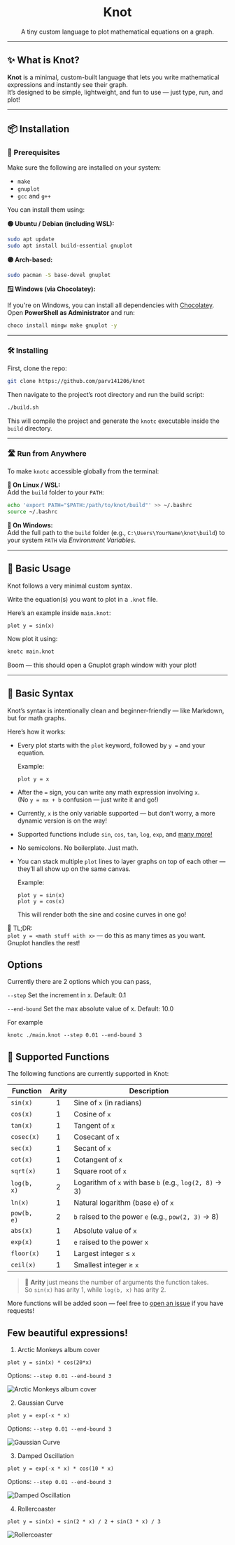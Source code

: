 ﻿<div align="center">
  <h1>Knot</h1>
  <p>A tiny custom language to plot mathematical equations on a graph.</p>
</div>

---

## ✨ What is Knot?

**Knot** is a minimal, custom-built language that lets you write mathematical expressions and instantly see their graph.  
It’s designed to be simple, lightweight, and fun to use — just type, run, and plot!

---

## 📦 Installation

### 🔧 Prerequisites

Make sure the following are installed on your system:

- `make`
- `gnuplot`
- `gcc` and `g++`

You can install them using:

**🟢 Ubuntu / Debian (including WSL):**

```bash
sudo apt update
sudo apt install build-essential gnuplot
```

**🟣 Arch-based:**

```bash
sudo pacman -S base-devel gnuplot
```

**🪟 Windows (via Chocolatey):**

If you're on Windows, you can install all dependencies with [Chocolatey](https://chocolatey.org/).  
Open **PowerShell as Administrator** and run:

```bash
choco install mingw make gnuplot -y
```

---

### 🛠️ Installing

First, clone the repo:

```bash
git clone https://github.com/parv141206/knot
```

Then navigate to the project’s root directory and run the build script:

```bash
./build.sh
```

This will compile the project and generate the `knotc` executable inside the `build` directory.

---

### 🛣️ Run from Anywhere

To make `knotc` accessible globally from the terminal:

**🔹 On Linux / WSL:**  
Add the `build` folder to your `PATH`:

```bash
echo 'export PATH="$PATH:/path/to/knot/build"' >> ~/.bashrc
source ~/.bashrc
```

**🔹 On Windows:**  
Add the full path to the `build` folder (e.g., `C:\Users\YourName\knot\build`) to your system `PATH` via _Environment Variables_.

---

## 🚀 Basic Usage

Knot follows a very minimal custom syntax.

Write the equation(s) you want to plot in a `.knot` file.

Here’s an example inside `main.knot`:

```knot
plot y = sin(x)
```

Now plot it using:

```bash
knotc main.knot
```

Boom — this should open a Gnuplot graph window with your plot!

---

## 🧾 Basic Syntax

Knot’s syntax is intentionally clean and beginner-friendly — like Markdown, but for math graphs.

Here’s how it works:

- Every plot starts with the `plot` keyword, followed by `y =` and your equation.

  Example:

  ```knot
  plot y = x
  ```

- After the `=` sign, you can write any math expression involving `x`.  
  (No `y = mx + b` confusion — just write it and go!)

- Currently, `x` is the only variable supported — but don’t worry, a more dynamic version is on the way!

- Supported functions include `sin`, `cos`, `tan`, `log`, `exp`, and [many more!](#supported-functions)

- No semicolons. No boilerplate. Just math.

- You can stack multiple `plot` lines to layer graphs on top of each other — they’ll all show up on the same canvas.

  Example:

  ```knot
  plot y = sin(x)
  plot y = cos(x)
  ```

  This will render both the sine and cosine curves in one go!

🧠 TL;DR:  
`plot y = <math stuff with x>` — do this as many times as you want. Gnuplot handles the rest!

## Options

Currently there are 2 options which you can pass,

`--step` Set the increment in x. Default: 0.1

`--end-bound` Set the max absolute value of x. Default: 10.0

For example

```
knotc ./main.knot --step 0.01 --end-bound 3
```

## 🧮 Supported Functions

The following functions are currently supported in Knot:

| Function    | Arity | Description                                            |
| ----------- | :---: | ------------------------------------------------------ |
| `sin(x)`    |   1   | Sine of `x` (in radians)                               |
| `cos(x)`    |   1   | Cosine of `x`                                          |
| `tan(x)`    |   1   | Tangent of `x`                                         |
| `cosec(x)`  |   1   | Cosecant of `x`                                        |
| `sec(x)`    |   1   | Secant of `x`                                          |
| `cot(x)`    |   1   | Cotangent of `x`                                       |
| `sqrt(x)`   |   1   | Square root of `x`                                     |
| `log(b, x)` |   2   | Logarithm of `x` with base `b` (e.g., `log(2, 8)` → 3) |
| `ln(x)`     |   1   | Natural logarithm (base `e`) of `x`                    |
| `pow(b, e)` |   2   | `b` raised to the power `e` (e.g., `pow(2, 3)` → 8)    |
| `abs(x)`    |   1   | Absolute value of `x`                                  |
| `exp(x)`    |   1   | `e` raised to the power `x`                            |
| `floor(x)`  |   1   | Largest integer ≤ `x`                                  |
| `ceil(x)`   |   1   | Smallest integer ≥ `x`                                 |

> 📝 **Arity** just means the number of arguments the function takes.  
> So `sin(x)` has arity 1, while `log(b, x)` has arity 2.

More functions will be added soon — feel free to [open an issue](https://github.com/parv141206/knot/issues) if you have requests!

## Few beautiful expressions!

1. Arctic Monkeys album cover

```knot
plot y = sin(x) * cos(20*x)
```

Options: `--step 0.01 --end-bound 3`

![Arctic Monkeys album cover](docs/images/arctic_monkeys.png)

2. Gaussian Curve

```knot
plot y = exp(-x * x)
```

Options: `--step 0.01 --end-bound 3`

![Gaussian Curve](docs/images/gaussian_curve.png)

3. Damped Oscillation

```knot
plot y = exp(-x * x) * cos(10 * x)
```

Options: `--step 0.01 --end-bound 3`

![Damped Oscillation](docs/images/damped_oscillation.png)

4. Rollercoaster

```knot
plot y = sin(x) + sin(2 * x) / 2 + sin(3 * x) / 3
```

![Rollercoaster](docs/images/rollercoaster.png)
